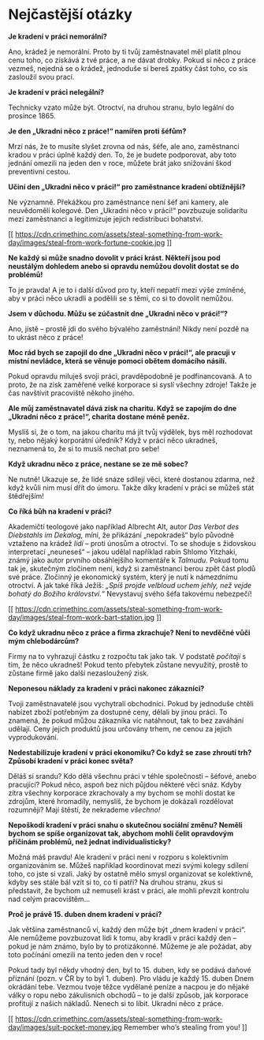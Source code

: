 # Nejčastější otázky

**Je kradení v práci nemorální?**

Ano, krádež je nemorální. Proto by ti tvůj zaměstnavatel měl platit plnou cenu toho, co získává z tvé práce, a ne dávat drobky. Pokud si něco z práce vezmeš, nejedná se o krádež, jednoduše si bereš zpátky část toho, co sis zasloužil svou prací.

**Je kradení v práci nelegální?**

Technicky vzato může být. Otroctví, na druhou stranu, bylo legální do prosince 1865.

**Je den „Ukradni něco z práce!“ namířen proti šéfům?**

Mrzí nás, že to musíte slyšet zrovna od nás, šéfe, ale ano, zaměstnanci kradou v práci úplně každý den. To, že je budete podporovat, aby toto jednání omezili na jeden den v roce, můžete brát jako snižování škod preventivní cestou.

**Učiní den „Ukradni něco v práci!“ pro zaměstnance kradení obtížnější?**

Ne významně. Překážkou pro zaměstnance není šéf ani kamery, ale neuvědomělí kolegové. Den „Ukradni něco v práci!“ povzbuzuje solidaritu mezi zaměstnanci a legitimizuje jejich redistribuci bohatství.

[[ https://cdn.crimethinc.com/assets/steal-something-from-work-day/images/steal-from-work-fortune-cookie.jpg ]]

**Ne každý si může snadno dovolit v práci krást. Někteří jsou pod neustálým dohledem anebo si opravdu nemůžou dovolit dostat se do problémů!**

To je pravda! A je to i další důvod pro ty, kteří nepatří mezi výše zmíněné, aby v práci něco ukradli a podělili se s těmi, co si to dovolit nemůžou.

**Jsem v důchodu. Můžu se zúčastnit dne „Ukradni něco v práci!“?**

Ano, jistě – prostě jdi do svého bývalého zaměstnání! Nikdy není pozdě na to ukrást něco z práce!

**Moc rád bych se zapojil do dne „Ukradni něco v práci!“, ale pracuji v místní nevládce, která se věnuje pomoci obětem domácího násilí.**

Pokud opravdu miluješ svoji práci, pravděpodobně je podfinancovaná. A to proto, že na zisk zaměřené velké korporace si syslí všechny zdroje! Takže je čas navštívit pracoviště někoho jiného.

**Ale můj zaměstnavatel dává zisk na charitu. Když se zapojím do dne „Ukradni něco z práce!“, charita dostane méně peněz.**

Myslíš si, že o tom, na jakou charitu má jít tvůj výdělek, bys měl rozhodovat ty, nebo nějaký korporátní úředník? Když v práci něco ukradneš, neznamená to, že si to musíš nechat pro sebe!

**Když ukradnu něco z práce, nestane se ze mě sobec?**

Ne nutně! Ukazuje se, že lidé snáze sdílejí věci, které dostanou zdarma, než když kvůli nim musí dřít do úmoru. Takže díky kradení v práci se můžeš stát štědřejším!

**Co říká bůh na kradení v práci?**

Akademičtí teologové jako například Albrecht Alt, autor _Das Verbot des Diebstahls im Dekalog,_ míní, že přikázání „nepokradeš“ bylo původně vztaženo na krádež  _lidí_  – proti únosům a otroctví. To se shoduje s židovskou interpretací „neuneseš“ – jakou udělal například rabín Shlomo Yitzhaki, známý jako autor prvního obsáhlejšího komentáře k _Talmudu_. Pokud tomu tak je, skutečným zločinem není, když si zaměstnanci berou zpět část plodů své práce. Zločinný je ekonomický systém, který je nutí k námezdnímu otroctví. A jak také říká Ježíš: _„Spíš projde velbloud uchem jehly, než vejde bohatý do Božího království.“_ Nevystavuj svého šéfa takovému nebezpečí!

[[ https://cdn.crimethinc.com/assets/steal-something-from-work-day/images/steal-from-work-bart-station.jpg ]]

**Co když ukradnu něco z práce a firma zkrachuje? Není to nevděčné vůči mým chlebodárcům?**

Firmy na to vyhrazují částku z rozpočtu tak jako tak. V podstatě _počítají_ s tím, že něco ukradneš! Pokud tento přebytek zůstane nevyužitý, prostě to zůstane firmě jako další nezasloužený zisk.

**Neponesou náklady za kradení v práci nakonec zákazníci?**

Tvoji zaměstnavatelé jsou vychytralí obchodníci. Pokud by jednoduše chtěli nabízet zboží potřebným za dostupné ceny, dělali by jinou práci. To znamená, že pokud můžou zákazníka víc natáhnout, tak to bez zaváhání udělají. Ceny jejich produktů jsou určovány trhem, ne cenou za jejich vyprodukování.

**Nedestabilizuje kradení v práci ekonomiku? Co když se zase zhroutí trh? Způsobí kradení v práci konec světa?**

Děláš si srandu? Kdo dělá všechnu práci v téhle společnosti – šéfové, anebo pracující? Pokud něco, aspoň bez nich půjdou některé věci snáz. Kdyby zítra všechny korporace zkrachovaly a my bychom se mohli dostat ke zdrojům, které hromadily, nemyslíš, že bychom je dokázali rozdělovat rozumněji? Mají štěstí, že nekrademe _všechno!_

**Nepoškodí kradení v práci snahu o skutečnou sociální změnu? Neměli bychom se spíše organizovat tak, abychom mohli čelit opravdovým příčinám problémů, než jednat individualisticky?**

Možná máš pravdu! Ale kradení v práci není v rozporu s kolektivním organizováním se. Můžeš například koordinovat mezi svými kolegy sdílení toho, co jste si vzali. Jaký by ostatně mělo smysl organizovat se kolektivně, kdyby ses stále bál vzít si to, co ti patří? Na druhou stranu, zkus si představit, že bychom už nemuseli krást v práci, ale mohli převzít kontrolu nad celým pracovištěm…

**Proč je právě 15. duben dnem kradení v práci?**

Jak většina zaměstnanců ví, každý den může být „dnem kradení v práci“. Ale nemůžeme povzbuzovat lidi k tomu, aby kradli v práci každý den – pokud je nám známo, bylo by to protizákonné. Můžeme je ale požádat, aby toto počínání omezili na tento jeden den v roce!

Pokud tady byl někdy vhodný den, byl to 15. duben, kdy se podává daňové přiznání (pozn. v ČR by to byl 1. duben). Pro vládu je každý 15. duben Dnem okrádání tebe. Vezmou tvoje těžce vydělané peníze a nacpou je do nějaké války o ropu nebo zákulisních obchodů – to je další způsob, jak korporace profitují z našich nákladů. Nenech si to líbit. Ukradni něco z práce.

[[ https://cdn.crimethinc.com/assets/steal-something-from-work-day/images/suit-pocket-money.jpg Remember who’s stealing from you! ]]
